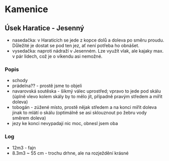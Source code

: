 # Kamenice

## Úsek Haratice - Jesenný

 * nasedačka: v Haraticích se jede z kopce dolů a doleva po směru proudu. Důležité je dostat se pod ten jez, ať není potřeba ho obnášet.
 * vysedačka: naproti nádraží v Jesenném. Lze využít vlak, ale kajaky max. v pár lidech, což je o víkendu asi nemožné.

### Popis

 * schody
 * prádelna?? - prostě jsme to objeli
 * navarovská soutěska - šikmý válec uprostřed; vpravo to jede pod skálu (úplně vlevo kolem skály by to mělo jít, případně pravým středem a mířit doleva)
 * tobogán - zúžené místo, prostě nějak středem a na konci mířit doleva jinak to mlátí o skálu (optimálně se asi sklouznout po žebru vody směrem doleva)
 * jezy ke konci nevypadají nic moc, obnesl jsem oba

### Log
 * 12m3 - fajn
 * 8.3m3 ~ 55 cm - trochu drhne, ale na rozježdění krásné
